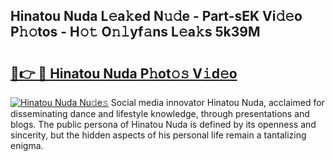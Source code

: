 ## Hinatou Nuda L𝚎a𝚔ed N𝚞𝚍e - Part-sEK Vi𝚍𝚎o P𝚑𝚘tos - H𝚘𝚝 O𝚗𝚕yf𝚊ns L𝚎a𝚔s 5k39M

# <h2><a href="http://kfcdz3.oniu.top/?m=Hinatou+Nuda">🔗👉 🔴 Hinatou Nuda P𝚑ot𝚘𝚜 V𝚒d𝚎o</a></h2>

[![Hinatou Nuda Nu𝚍e𝚜](https://i.imgur.com/0qMVB7G.gif)](http://kfcdz3.oniu.top/?m=Hinatou+Nuda)
Social media innovator Hinatou Nuda, acclaimed for disseminating dance and lifestyle knowledge, through presentations and blogs. The public persona of Hinatou Nuda is defined by its openness and sincerity, but the hidden aspects of his personal life remain a tantalizing enigma.  
